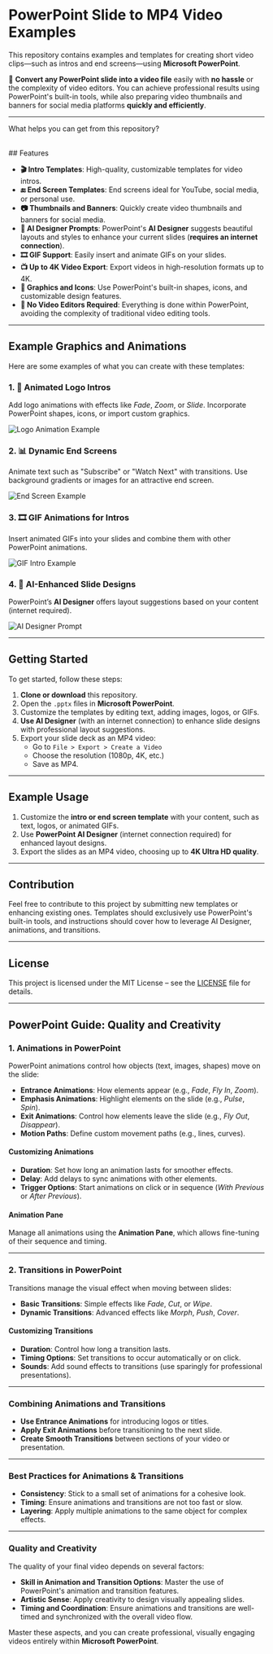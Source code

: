 # PowerPoint Slide to MP4 Video Examples

This repository contains examples and templates for creating short video clips—such as intros and end screens—using **Microsoft PowerPoint**.

🎥 **Convert any PowerPoint slide into a video file** easily with **no hassle** or the complexity of video editors. You can achieve professional results using PowerPoint's built-in tools, while also preparing video thumbnails and banners for social media platforms **quickly and efficiently**.

---
What helps you can get from this repository?

<br/>
## Features

- **🎬 Intro Templates**: High-quality, customizable templates for video intros.
- **🔚 End Screen Templates**: End screens ideal for YouTube, social media, or personal use.
- **📷 Thumbnails and Banners**: Quickly create video thumbnails and banners for social media.
- **🤖 AI Designer Prompts**: PowerPoint's **AI Designer** suggests beautiful layouts and styles to enhance your current slides (**requires an internet connection**).
- **🎞 GIF Support**: Easily insert and animate GIFs on your slides.
- **📺 Up to 4K Video Export**: Export videos in high-resolution formats up to 4K.
- **🎨 Graphics and Icons**: Use PowerPoint's built-in shapes, icons, and customizable design features.
- **🚫 No Video Editors Required**: Everything is done within PowerPoint, avoiding the complexity of traditional video editing tools.

---

## Example Graphics and Animations

Here are some examples of what you can create with these templates:

### 1. 🎥 Animated Logo Intros
Add logo animations with effects like *Fade*, *Zoom*, or *Slide*. Incorporate PowerPoint shapes, icons, or import custom graphics.

![Logo Animation Example](assets/logo-animation-example.gif)

### 2. 📊 Dynamic End Screens
Animate text such as "Subscribe" or "Watch Next" with transitions. Use background gradients or images for an attractive end screen.

![End Screen Example](assets/end-screen-example.gif)

### 3. 🎞 GIF Animations for Intros
Insert animated GIFs into your slides and combine them with other PowerPoint animations.

![GIF Intro Example](assets/gif-intro-example.gif)

### 4. 🤖 AI-Enhanced Slide Designs
PowerPoint’s **AI Designer** offers layout suggestions based on your content (internet required).

![AI Designer Prompt](assets/ai-designer-prompt-example.png)

---

## Getting Started

To get started, follow these steps:

1. **Clone or download** this repository.
2. Open the `.pptx` files in **Microsoft PowerPoint**.
3. Customize the templates by editing text, adding images, logos, or GIFs.
4. **Use AI Designer** (with an internet connection) to enhance slide designs with professional layout suggestions.
5. Export your slide deck as an MP4 video:
   - Go to `File > Export > Create a Video`
   - Choose the resolution (1080p, 4K, etc.)
   - Save as MP4.

---

## Example Usage

1. Customize the **intro or end screen template** with your content, such as text, logos, or animated GIFs.
2. Use **PowerPoint AI Designer** (internet connection required) for enhanced layout designs.
3. Export the slides as an MP4 video, choosing up to **4K Ultra HD quality**.

---

## Contribution

Feel free to contribute to this project by submitting new templates or enhancing existing ones. Templates should exclusively use PowerPoint's built-in tools, and instructions should cover how to leverage AI Designer, animations, and transitions.

---

## License

This project is licensed under the MIT License – see the [LICENSE](LICENSE) file for details.

---

## PowerPoint Guide: Quality and Creativity

### 1. **Animations in PowerPoint**
PowerPoint animations control how objects (text, images, shapes) move on the slide:

- **Entrance Animations**: How elements appear (e.g., *Fade*, *Fly In*, *Zoom*).
- **Emphasis Animations**: Highlight elements on the slide (e.g., *Pulse*, *Spin*).
- **Exit Animations**: Control how elements leave the slide (e.g., *Fly Out*, *Disappear*).
- **Motion Paths**: Define custom movement paths (e.g., lines, curves).

#### **Customizing Animations**
- **Duration**: Set how long an animation lasts for smoother effects.
- **Delay**: Add delays to sync animations with other elements.
- **Trigger Options**: Start animations on click or in sequence (*With Previous* or *After Previous*).

#### **Animation Pane**
Manage all animations using the **Animation Pane**, which allows fine-tuning of their sequence and timing.

---

### 2. **Transitions in PowerPoint**
Transitions manage the visual effect when moving between slides:

- **Basic Transitions**: Simple effects like *Fade*, *Cut*, or *Wipe*.
- **Dynamic Transitions**: Advanced effects like *Morph*, *Push*, *Cover*.

#### **Customizing Transitions**
- **Duration**: Control how long a transition lasts.
- **Timing Options**: Set transitions to occur automatically or on click.
- **Sounds**: Add sound effects to transitions (use sparingly for professional presentations).

---

### Combining Animations and Transitions
- **Use Entrance Animations** for introducing logos or titles.
- **Apply Exit Animations** before transitioning to the next slide.
- **Create Smooth Transitions** between sections of your video or presentation.

---

### Best Practices for Animations & Transitions
- **Consistency**: Stick to a small set of animations for a cohesive look.
- **Timing**: Ensure animations and transitions are not too fast or slow.
- **Layering**: Apply multiple animations to the same object for complex effects.

---

### Quality and Creativity

The quality of your final video depends on several factors:

- **Skill in Animation and Transition Options**: Master the use of PowerPoint's animation and transition features.
- **Artistic Sense**: Apply creativity to design visually appealing slides.
- **Timing and Coordination**: Ensure animations and transitions are well-timed and synchronized with the overall video flow.

Master these aspects, and you can create professional, visually engaging videos entirely within **Microsoft PowerPoint**.
